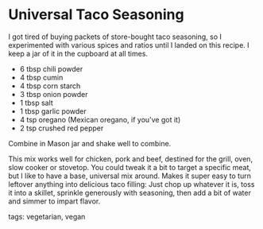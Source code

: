 Universal Taco Seasoning
========================

I got tired of buying packets of store-bought taco seasoning, so I experimented with various spices and ratios until I landed on this recipe. I keep a jar of it in the cupboard at all times.

* 6 tbsp chili powder
* 4 tbsp cumin
* 4 tbsp corn starch
* 3 tbsp onion powder
* 1 tbsp salt
* 1 tbsp garlic powder
* 4 tsp oregano (Mexican oregano, if you've got it)
* 2 tsp crushed red pepper

Combine in Mason jar and shake well to combine.

This mix works well for chicken, pork and beef, destined for the grill, oven, slow cooker or stovetop. You could tweak it a bit to target a specific meat, but I like to have a base, universal mix around. Makes it super easy to turn leftover anything into delicious taco filling: Just chop up whatever it is, toss it into a skillet, sprinkle generously with seasoning, then add a bit of water and simmer to impart flavor.

tags: vegetarian, vegan
